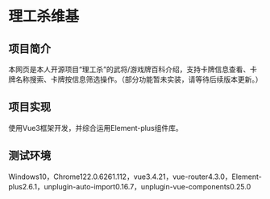 # 理工杀维基

## 项目简介

本网页是本人开源项目“理工杀”的武将/游戏牌百科介绍，支持卡牌信息查看、卡牌名称搜索、卡牌按信息筛选操作。（部分功能暂未实装，请等待后续版本更新。）

## 项目实现

使用Vue3框架开发，并综合运用Element-plus组件库。

## 测试环境

Windows10，Chrome122.0.6261.112，vue3.4.21，vue-router4.3.0，Element-plus2.6.1，unplugin-auto-import0.16.7，unplugin-vue-components0.25.0

